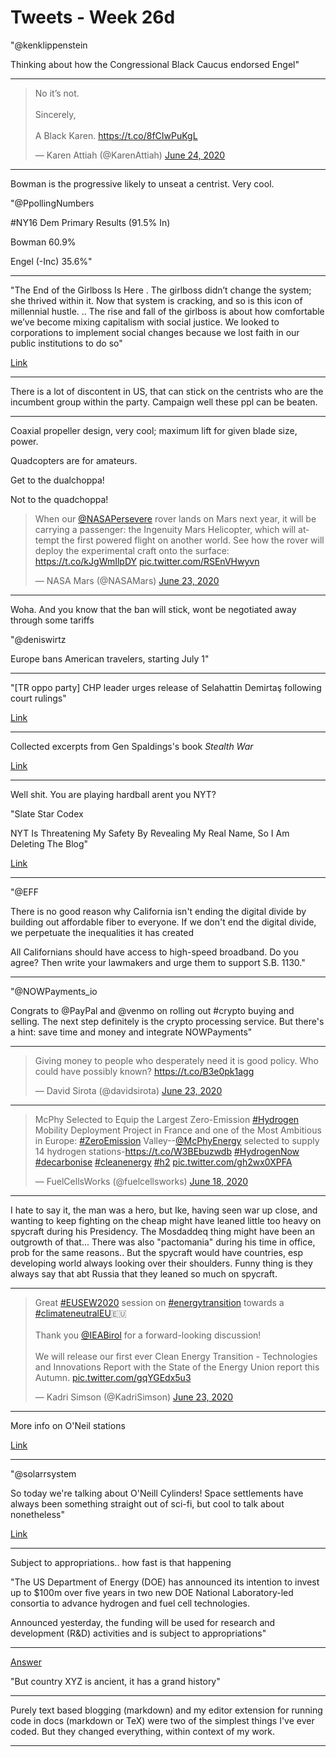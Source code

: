 # Tweets - Week 26d



"@kenklippenstein

Thinking about how the Congressional Black Caucus endorsed Engel"

---

<blockquote class="twitter-tweet"><p lang="en" dir="ltr">No it’s not. <br><br>Sincerely, <br><br>A Black Karen. <a href="https://t.co/8fCIwPuKgL">https://t.co/8fCIwPuKgL</a></p>&mdash; Karen Attiah (@KarenAttiah) <a href="https://twitter.com/KarenAttiah/status/1275641290013773824?ref_src=twsrc%5Etfw">June 24, 2020</a></blockquote> <script async src="https://platform.twitter.com/widgets.js" charset="utf-8"></script>

---

Bowman is the progressive likely to unseat a centrist. Very cool.

"@PpollingNumbers

\#NY16 Dem Primary Results (91.5% In)

Bowman 60.9%

Engel (-Inc) 35.6%"

---

"The End of the Girlboss Is Here . The girlboss didn’t change the
system; she thrived within it. Now that system is cracking, and so is
this icon of millennial hustle. ..  The rise and fall of the girlboss
is about how comfortable we’ve become mixing capitalism with social
justice. We looked to corporations to implement social changes because
we lost faith in our public institutions to do so"

[Link](https://gen.medium.com/the-end-of-the-girlboss-is-nigh-4591dec34ed8)

---

There is a lot of discontent in US, that can stick on the centrists
who are the incumbent group within the party. Campaign well these ppl
can be beaten.

---

Coaxial propeller design, very cool; maximum lift for given blade
size, power.

Quadcopters are for amateurs.

Get to the dualchoppa!

Not to the quadchoppa!

<blockquote class="twitter-tweet"><p lang="en" dir="ltr">When our <a href="https://twitter.com/NASAPersevere?ref_src=twsrc%5Etfw">@NASAPersevere</a> rover lands on Mars next year, it will be carrying a passenger: the Ingenuity Mars Helicopter, which will attempt the first powered flight on another world. See how the rover will deploy the experimental craft onto the surface: <a href="https://t.co/kJgWmIlpDY">https://t.co/kJgWmIlpDY</a> <a href="https://t.co/RSEnVHwyvn">pic.twitter.com/RSEnVHwyvn</a></p>&mdash; NASA Mars (@NASAMars) <a href="https://twitter.com/NASAMars/status/1275541499149602817?ref_src=twsrc%5Etfw">June 23, 2020</a></blockquote> <script async src="https://platform.twitter.com/widgets.js" charset="utf-8"></script>

---

Woha. And you know that the ban will stick, wont be negotiated away
through some tariffs

"@deniswirtz

Europe bans American travelers, starting July 1"

---

"[TR oppo party] CHP leader urges release of Selahattin Demirtaş
following court rulings"

[Link](https://www.duvarenglish.com/politics/2020/06/23/chp-leader-urges-release-of-selahattin-demirtas-following-court-rulings)

---

Collected excerpts from  Gen Spaldings's book *Stealth War*

[Link](../../2020/07/china-stealth-war-spalding.md)

---

Well shit. You are playing hardball arent you NYT?

"Slate Star Codex

NYT Is Threatening My Safety By Revealing My Real Name, So I Am
Deleting The Blog"

[Link](https://slatestarcodex.com/2020/06/22/nyt-is-threatening-my-safety-by-revealing-my-real-name-so-i-am-deleting-the-blog/)

---

"@EFF

There is no good reason why California isn't ending the digital divide
by building out affordable fiber to everyone. If we don't end the
digital divide, we perpetuate the inequalities it has created

All Californians should have access to high-speed broadband. Do you
agree? Then write your lawmakers and urge them to support S.B. 1130."

---

"@NOWPayments_io

Congrats to @PayPal and @venmo on rolling out #crypto buying and
selling. The next step definitely is the crypto processing
service. But there's a hint: save time and money and integrate
NOWPayments"

---

<blockquote class="twitter-tweet"><p lang="en" dir="ltr">Giving money to people who desperately need it is good policy. Who could have possibly known? <a href="https://t.co/B3e0pk1agg">https://t.co/B3e0pk1agg</a></p>&mdash; David Sirota (@davidsirota) <a href="https://twitter.com/davidsirota/status/1275426194561748992?ref_src=twsrc%5Etfw">June 23, 2020</a></blockquote> <script async src="https://platform.twitter.com/widgets.js" charset="utf-8"></script>

---

<blockquote class="twitter-tweet"><p lang="en" dir="ltr">McPhy Selected to Equip the Largest Zero-Emission <a href="https://twitter.com/hashtag/Hydrogen?src=hash&amp;ref_src=twsrc%5Etfw">#Hydrogen</a> Mobility Deployment Project in France and one of the Most Ambitious in Europe: <a href="https://twitter.com/hashtag/ZeroEmission?src=hash&amp;ref_src=twsrc%5Etfw">#ZeroEmission</a> Valley--<a href="https://twitter.com/McPhyEnergy?ref_src=twsrc%5Etfw">@McPhyEnergy</a> selected to supply 14 hydrogen stations-<a href="https://t.co/W3BEbuzwdb">https://t.co/W3BEbuzwdb</a> <a href="https://twitter.com/hashtag/HydrogenNow?src=hash&amp;ref_src=twsrc%5Etfw">#HydrogenNow</a> <a href="https://twitter.com/hashtag/decarbonise?src=hash&amp;ref_src=twsrc%5Etfw">#decarbonise</a> <a href="https://twitter.com/hashtag/cleanenergy?src=hash&amp;ref_src=twsrc%5Etfw">#cleanenergy</a> <a href="https://twitter.com/hashtag/h2?src=hash&amp;ref_src=twsrc%5Etfw">#h2</a> <a href="https://t.co/gh2wx0XPFA">pic.twitter.com/gh2wx0XPFA</a></p>&mdash; FuelCellsWorks (@fuelcellsworks) <a href="https://twitter.com/fuelcellsworks/status/1273650589109493766?ref_src=twsrc%5Etfw">June 18, 2020</a></blockquote> <script async src="https://platform.twitter.com/widgets.js" charset="utf-8"></script>

---

I hate to say it, the man was a hero, but Ike, having seen war up
close, and wanting to keep fighting on the cheap might have leaned
little too heavy on spycraft during his Presidency. The Mosdaddeq
thing might have been an outgrowth of that... There was also
"pactomania" during his time in office, prob for the same
reasons.. But the spycraft would have countries, esp developing world
always looking over their shoulders. Funny thing is they always say
that abt Russia that they leaned so much on spycraft.

---

<blockquote class="twitter-tweet"><p lang="en" dir="ltr">Great <a href="https://twitter.com/hashtag/EUSEW2020?src=hash&amp;ref_src=twsrc%5Etfw">#EUSEW2020</a> session on <a href="https://twitter.com/hashtag/energytransition?src=hash&amp;ref_src=twsrc%5Etfw">#energytransition</a> towards a <a href="https://twitter.com/hashtag/climateneutralEU?src=hash&amp;ref_src=twsrc%5Etfw">#climateneutralEU</a>🇪🇺<br><br>Thank you <a href="https://twitter.com/IEABirol?ref_src=twsrc%5Etfw">@IEABirol</a> for a forward-looking discussion! <br><br>We will release our first ever Clean Energy Transition - Technologies and Innovations Report with the State of the Energy Union report this Autumn. <a href="https://t.co/gqYGEdx5u3">pic.twitter.com/gqYGEdx5u3</a></p>&mdash; Kadri Simson (@KadriSimson) <a href="https://twitter.com/KadriSimson/status/1275406209428881408?ref_src=twsrc%5Etfw">June 23, 2020</a></blockquote> <script async src="https://platform.twitter.com/widgets.js" charset="utf-8"></script>

---

More info on O'Neil stations

[Link](https://mobile.twitter.com/BeyondNerva/status/1274534553219141634)

---

"@solarrsystem

So today we're talking about O'Neill Cylinders! Space settlements have
always been something straight out of sci-fi, but cool to talk about
nonetheless"

[Link](https://twitter.com/solarrsystem/status/1275214154090123266)

---

Subject to appropriations.. how fast is that happening

"The US Department of Energy (DOE) has announced its intention to
invest up to $100m over five years in two new DOE National
Laboratory-led consortia to advance hydrogen and fuel cell
technologies.

Announced yesterday, the funding will be used for research and
development (R&D) activities and is subject to appropriations"

---

[Answer](../../2020/07/ancient.md)

"But country XYZ is ancient, it has a grand history"

---

Purely text based blogging (markdown) and my editor extension for
running code in docs (markdown or TeX) were two of the simplest things
I've ever coded. But they changed everything, within context of my work.

---

